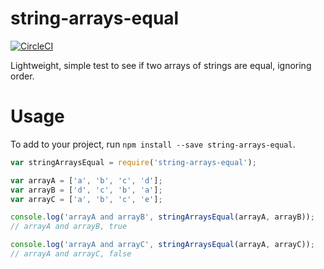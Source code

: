 # string-arrays-equal

[![CircleCI](https://circleci.com/gh/tdukart/string-arrays-equal.svg?style=svg)](https://circleci.com/gh/tdukart/string-arrays-equal)

Lightweight, simple test to see if two arrays of strings are equal, ignoring order.

# Usage

To add to your project, run `npm install --save string-arrays-equal`.

```js
var stringArraysEqual = require('string-arrays-equal');

var arrayA = ['a', 'b', 'c', 'd'];
var arrayB = ['d', 'c', 'b', 'a'];
var arrayC = ['a', 'b', 'c', 'e'];

console.log('arrayA and arrayB', stringArraysEqual(arrayA, arrayB));
// arrayA and arrayB, true

console.log('arrayA and arrayC', stringArraysEqual(arrayA, arrayC));
// arrayA and arrayC, false
```
